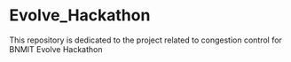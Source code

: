 # Evolve_Hackathon
This repository is dedicated to the project related to congestion control for BNMIT Evolve Hackathon

